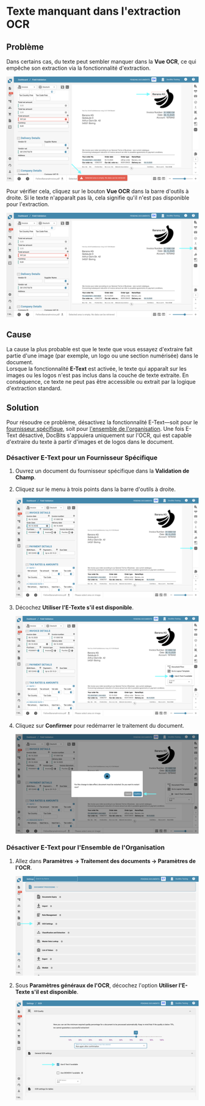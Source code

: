 # Texte manquant dans l'extraction OCR

## **Problème**

Dans certains cas, du texte peut sembler manquer dans la **Vue OCR**, ce qui empêche son extraction via la fonctionnalité d'extraction.

![](https://raw.githubusercontent.com/Fellow-Consulting-AG/docbits/refs/heads/main/readme/.gitbook/assets/troubleshooting_ocr_5.png)

Pour vérifier cela, cliquez sur le bouton **Vue OCR** dans la barre d'outils à droite. Si le texte n'apparaît pas là, cela signifie qu'il n'est pas disponible pour l'extraction.

![](https://raw.githubusercontent.com/Fellow-Consulting-AG/docbits/refs/heads/main/readme/.gitbook/assets/troubleshooting_ocr_6.png)

## **Cause**

La cause la plus probable est que le texte que vous essayez d'extraire fait partie d'une image (par exemple, un logo ou une section numérisée) dans le document.\
Lorsque la fonctionnalité **E-Text** est activée, le texte qui apparaît sur les images ou les logos n'est pas inclus dans la couche de texte extraite. En conséquence, ce texte ne peut pas être accessible ou extrait par la logique d'extraction standard.

## **Solution**

Pour résoudre ce problème, désactivez la fonctionnalité E-Text—soit pour le [fournisseur spécifique](missing-text-in-ocr-extraction.md#desactiver-e-text-pour-un-fournisseur-specifique), soit pour [l'ensemble de l'organisation](missing-text-in-ocr-extraction.md#desactiver-e-text-pour-lensemble-de-lorganisation). Une fois E-Text désactivé, DocBits s'appuiera uniquement sur l'OCR, qui est capable d'extraire du texte à partir d'images et de logos dans le document.

### **Désactiver E-Text pour un Fournisseur Spécifique**

1. Ouvrez un document du fournisseur spécifique dans la **Validation de Champ**.
2.  Cliquez sur le menu à trois points dans la barre d'outils à droite.

    ![](https://raw.githubusercontent.com/Fellow-Consulting-AG/docbits/refs/heads/main/readme/.gitbook/assets/troubleshooting_ocr_2.png)
3.  Décochez **Utiliser l'E-Texte s'il est disponible**.

    ![](https://raw.githubusercontent.com/Fellow-Consulting-AG/docbits/refs/heads/main/readme/.gitbook/assets/troubleshooting_ocr_3.png)
4.  Cliquez sur **Confirmer** pour redémarrer le traitement du document.

    ![](https://raw.githubusercontent.com/Fellow-Consulting-AG/docbits/refs/heads/main/readme/.gitbook/assets/troubleshooting_ocr_4.png)

### Désactiver E-Text pour l'Ensemble de l'Organisation

1.  Allez dans **Paramètres → Traitement des documents → Paramètres de l'OCR**.

    ![](https://raw.githubusercontent.com/Fellow-Consulting-AG/docbits/refs/heads/main/readme/.gitbook/assets/settings_ocr.png)
2.  Sous **Paramètres généraux de l'OCR**, décochez l'option **Utiliser l'E-Texte s'il est disponible**.

    ![](https://raw.githubusercontent.com/Fellow-Consulting-AG/docbits/refs/heads/main/readme/.gitbook/assets/troubleshooting_ocr_1.png)
